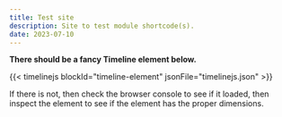 ```yaml
---
title: Test site
description: Site to test module shortcode(s).
date: 2023-07-10
---
```


__There should be a fancy Timeline element below.__

{{< timelinejs blockId="timeline-element" jsonFile="timelinejs.json" >}}

If there is not, then check the browser console to see if it loaded, then inspect the element to see if the element has the proper dimensions.
